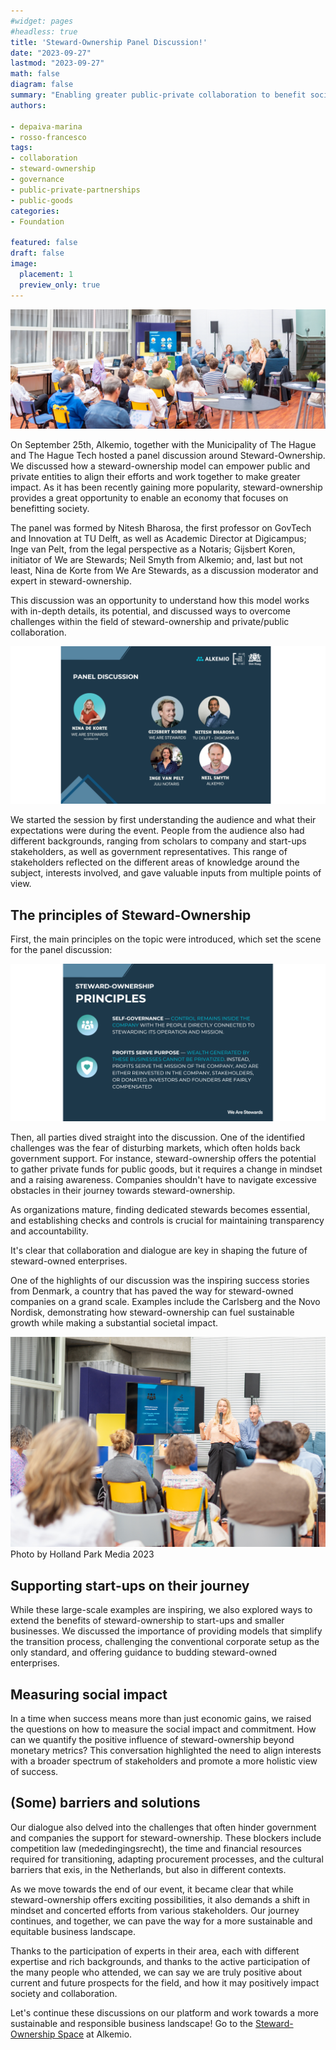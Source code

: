 ```yaml
---
#widget: pages
#headless: true
title: 'Steward-Ownership Panel Discussion!'
date: "2023-09-27"
lastmod: "2023-09-27"
math: false
diagram: false
summary: "Enabling greater public-private collaboration to benefit society!"
authors:

- depaiva-marina
- rosso-francesco
tags:
- collaboration
- steward-ownership
- governance
- public-private-partnerships
- public-goods
categories:
- Foundation

featured: false
draft: false
image:
  placement: 1
  preview_only: true
---
```


![](./header.jpg)

On September 25th, Alkemio, together with the Municipality of The Hague and The Hague Tech hosted a panel discussion around Steward-Ownership. We discussed how a steward-ownership model can empower public and private entities to align their efforts and work together to make greater impact. As it has been recently gaining more popularity, steward-ownership provides a great opportunity to enable an economy that focuses on benefitting society.   
 
The panel was formed by Nitesh Bharosa, the first professor on GovTech and Innovation at TU Delft, as well as Academic Director at Digicampus; Inge van Pelt, from the legal perspective as a Notaris; Gijsbert Koren, initiator of We are Stewards; Neil Smyth from Alkemio; and, last but not least, Nina de Korte from We Are Stewards, as a discussion moderator and expert in steward-ownership. 

This discussion was an opportunity to understand how this model works with in-depth details, its potential, and discussed ways to overcome challenges within the field of steward-ownership and private/public collaboration.

![](./panel.png)

We started the session by first understanding the audience and what their expectations were during the event.  People from the audience also had different backgrounds, ranging from scholars to company and start-ups stakeholders, as well as government representatives. This range of stakeholders reflected on the different areas of knowledge around the subject, interests involved, and gave valuable inputs from multiple points of view.   

## The principles of Steward-Ownership

First, the main principles on the topic were introduced, which set the scene for the panel discussion: 

![](./principles.png)

Then, all parties dived straight into the discussion. One of the identified challenges was the fear of disturbing markets, which often holds back government support. For instance, steward-ownership offers the potential to gather private funds for public goods, but it requires a change in mindset and a raising awareness. Companies shouldn't have to navigate excessive obstacles in their journey towards steward-ownership.  
 
 As organizations mature, finding dedicated stewards becomes essential, and establishing checks and controls is crucial for maintaining transparency and accountability.  
 
It's clear that collaboration and dialogue are key in shaping the future of steward-owned enterprises.  

One of the highlights of our discussion was the inspiring success stories from Denmark, a country that has paved the way for steward-owned companies on a grand scale. Examples include the Carlsberg and the Novo Nordisk, demonstrating how steward-ownership can fuel sustainable growth while making a substantial societal impact.  

![](./nina.png)
Photo by Holland Park Media 2023

## Supporting start-ups on their journey 
 
While these large-scale examples are inspiring, we also explored ways to extend the benefits of steward-ownership to start-ups and smaller businesses. We discussed the importance of providing models that simplify the transition process, challenging the conventional corporate setup as the only standard, and offering guidance to budding steward-owned enterprises. 
 
## Measuring social impact  

In a time when success means more than just economic gains, we raised the questions on how to measure the social impact and commitment. How can we quantify the positive influence of steward-ownership beyond monetary metrics? This conversation highlighted the need to align interests with a broader spectrum of stakeholders and promote a more holistic view of success.
 
## (Some) barriers and solutions 

Our dialogue also delved into the challenges that often hinder government and companies the support for steward-ownership. These blockers include competition law (mededingingsrecht), the time and financial resources required for transitioning, adapting procurement processes, and the cultural barriers that exis, in the Netherlands, but also in different contexts. 
 
As we move towards the end of our event, it became clear that while steward-ownership offers exciting possibilities, it also demands a shift in mindset and concerted efforts from various stakeholders. Our journey continues, and together, we can pave the way for a more sustainable and equitable business landscape.  

Thanks to the participation of experts in their area, each with different expertise and rich backgrounds, and thanks to the active participation of the many people who attended, we can say we are truly positive about current and future prospects for the field, and how it may positively impact society and collaboration. 

Let's continue these discussions on our platform and work towards a more sustainable and responsible business landscape! Go to the [Steward-Ownership Space](https://alkem.io/steward-ownership-nl) at Alkemio.
